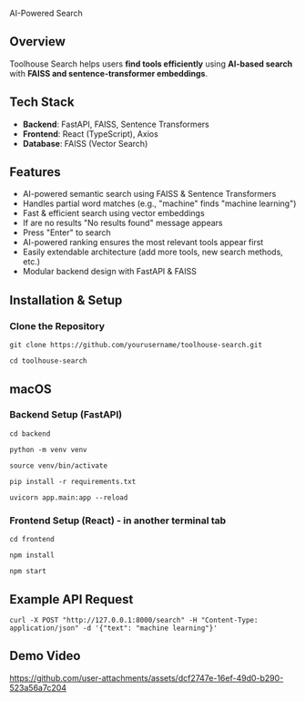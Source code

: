 AI-Powered Search

## Overview
Toolhouse Search helps users **find tools efficiently** using **AI-based search** with **FAISS and sentence-transformer embeddings**.

## Tech Stack
- **Backend**: FastAPI, FAISS, Sentence Transformers  
- **Frontend**: React (TypeScript), Axios  
- **Database**: FAISS (Vector Search)

## Features
- AI-powered semantic search using FAISS & Sentence Transformers
- Handles partial word matches (e.g., "machine" finds "machine learning")
- Fast & efficient search using vector embeddings
- If are no results "No results found" message appears
- Press "Enter" to search
- AI-powered ranking ensures the most relevant tools appear first
- Easily extendable architecture (add more tools, new search methods, etc.)
- Modular backend design with FastAPI & FAISS

## Installation & Setup

### **Clone the Repository**
```
git clone https://github.com/yourusername/toolhouse-search.git
```

```
cd toolhouse-search
```

## macOS

### **Backend Setup (FastAPI)**

```
cd backend
```
```
python -m venv venv
```
```
source venv/bin/activate
```
```
pip install -r requirements.txt
```
```
uvicorn app.main:app --reload
```

### **Frontend Setup (React)** - in another terminal tab

```
cd frontend
```
```
npm install
```
```
npm start
```

## Example API Request
```
curl -X POST "http://127.0.0.1:8000/search" -H "Content-Type: application/json" -d '{"text": "machine learning"}'
```

## Demo Video




https://github.com/user-attachments/assets/dcf2747e-16ef-49d0-b290-523a56a7c204





